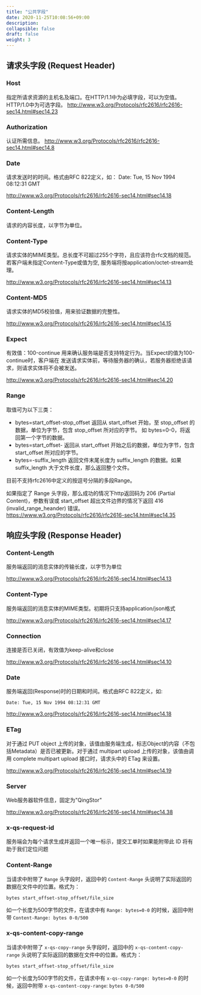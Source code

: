 ```yaml
---
title: "公共字段"
date: 2020-11-25T10:08:56+09:00
description:
collapsible: false
draft: false
weight: 3
---
```


## 请求头字段 (Request Header)

### Host

指定所请求资源的主机名及端口。在HTTP/1.1中为必填字段，可以为空值。HTTP/1.0中为可选字段。
http://www.w3.org/Protocols/rfc2616/rfc2616-sec14.html#sec14.23

### Authorization

认证所需信息。 http://www.w3.org/Protocols/rfc2616/rfc2616-sec14.html#sec14.8

### Date

请求发送时的时间。格式由RFC 822定义，如： Date: Tue, 15 Nov 1994 08:12:31 GMT

http://www.w3.org/Protocols/rfc2616/rfc2616-sec14.html#sec14.18

### Content-Length

请求的内容长度，以字节为单位。

### Content-Type

请求实体的MIME类型。总长度不可超过255个字符，且应该符合rfc文档的规范。若客户端未指定Content-Type或值为空, 服务端将按application/octet-stream处理。

http://www.w3.org/Protocols/rfc2616/rfc2616-sec14.html#sec14.13

### Content-MD5

请求实体的MD5校验值，用来验证数据的完整性。

http://www.w3.org/Protocols/rfc2616/rfc2616-sec14.html#sec14.15

### Expect

有效值：100-continue 用来确认服务端是否支持特定行为。当Expect的值为100-continue时，客户端在 发送请求实体前，等待服务器的确认，若服务器拒绝该请求，则请求实体将不会被发送。

http://www.w3.org/Protocols/rfc2616/rfc2616-sec14.html#sec14.20

### Range

取值可为以下三类：

- bytes=start_offset-stop_offset 返回从 start_offset 开始，至 stop_offset 的数据，单位为字节，包含 stop_offset 所对应的字节。 如 bytes=0-0，将返回第一个字节的数据。
- bytes=start_offset- 返回从 start_offset 开始之后的数据，单位为字节，包含 start_offset 所对应的字节。
- bytes=-suffix_length 返回文件末尾长度为 suffix_length 的数据。如果 suffix_length 大于文件长度，那么返回整个文件。

目前不支持rfc2616中定义的按逗号分隔的多段Range。

如果指定了 Range 头字段，那么成功的情况下http返回码为 206 (Partial Content)，参数有误或 start_offset 超出文件边界的情况下返回 416 (invalid_range_heander) 错误。 https://www.w3.org/Protocols/rfc2616/rfc2616-sec14.html#sec14.35


## 响应头字段 (Response Header)

### Content-Length

服务端返回的消息实体的传输长度，以字节为单位

http://www.w3.org/Protocols/rfc2616/rfc2616-sec14.html#sec14.13

### Content-Type

服务端返回的消息实体的MIME类型。初期将只支持application/json格式

http://www.w3.org/Protocols/rfc2616/rfc2616-sec14.html#sec14.17

### Connection

连接是否已关闭，有效值为keep-alive和close

http://www.w3.org/Protocols/rfc2616/rfc2616-sec14.html#sec14.10

### Date

服务端返回(Response)时的日期和时间。格式由RFC 822定义，如:
```
Date: Tue, 15 Nov 1994 08:12:31 GMT
```
http://www.w3.org/Protocols/rfc2616/rfc2616-sec14.html#sec14.18

### ETag

对于通过 PUT object 上传的对象，该值由服务端生成，标志Object的内容（不包括Metadata）是否已被更新。对于通过 multipart upload 上传的对象，该值由调用 complete multipart upload 接口时，请求头中的 ETag 来设置。

http://www.w3.org/Protocols/rfc2616/rfc2616-sec14.html#sec14.19

### Server

Web服务器软件信息，固定为"QingStor"

http://www.w3.org/Protocols/rfc2616/rfc2616-sec14.html#sec14.38

### x-qs-request-id

服务端会为每个请求生成并返回一个唯一标示，提交工单时如果能附带此 ID 将有助于我们定位问题

### Content-Range

当请求中附带了 `Range` 头字段时，返回中的 `Content-Range` 头说明了实际返回的数据在文件中的位置。格式为：
```
bytes start_offset-stop_offset/file_size
```
如一个长度为500字节的文件，在请求中有 `Range: bytes=0-0` 的时候，返回中附带 `Content-Range: bytes 0-0/500`

### x-qs-content-copy-range

当请求中附带了 `x-qs-copy-range` 头字段时，返回中的 `x-qs-content-copy-range` 头说明了实际返回的数据在文件中的位置。格式为：
```
bytes start_offset-stop_offset/file_size
```
如一个长度为500字节的文件，在请求中有 `x-qs-copy-range: bytes=0-0` 的时候，返回中附带 `x-qs-content-copy-range`: `bytes 0-0/500`
